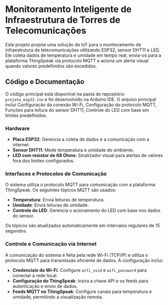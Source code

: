  # Monitoramento Inteligente de Infraestrutura de Torres de Telecomunicações 
 
Este projeto propõe uma solução de IoT para o monitoramento de infraestrutura de telecomunicações utilizando ESP32, sensor DHT11 e LED. Ele coleta dados de temperatura e umidade em tempo real, envia-os para a plataforma ThingSpeak via protocolo MQTT e aciona um alerta visual quando valores predefinidos são excedidos.

## Código e Documentação

O código principal está disponível na pasta do repositório `projeto_esp32.ino` e foi desenvolvido na Arduino IDE. O arquivo principal inclui Configuração da conexão Wi-Fi, Configuração do protocolo MQTT, Funções para leitura do sensor DHT11, Controle do LED com base em limites predefinidos.  

### Hardware

- **Placa ESP32**: Gerencia a coleta de dados e a comunicação com a internet.  
- **Sensor DHT11**: Mede temperatura e umidade do ambiente.  
- **LED com resistor de 68 Ohms**: Sinalizador visual para alertas de valores fora dos limites configurados.  

### Interfaces e Protocolos de Comunicação

O sistema utiliza o protocolo MQTT para comunicação com a plataforma ThingSpeak. Os seguintes tópicos MQTT são usados:  

- **Temperatura**: Envia leituras de temperatura.  
- **Umidade**: Envia leituras de umidade.  
- **Controle do LED**: Gerencia o acionamento do LED com base nos dados do sensor.  
 
Os tópicos são atualizados automaticamente em intervalos regulares de 15 segundos.

### Controle e Comunicação via Internet

A comunicação do sistema é feita pela rede Wi-Fi (TCP/IP) e utiliza o protocolo MQTT para transmissão eficiente de dados. A configuração inclui:  

- **Credenciais do Wi-Fi**: Configure `wifi_ssid` e `wifi_password` para conectar à rede local.  
- **Configuração do ThingSpeak**: Insira a chave API e os feeds para autenticação e envio de dados.  
- **Feeds MQTT no ThingSpeak**: Configure canais para temperatura e umidade, permitindo a visualização remota.  
